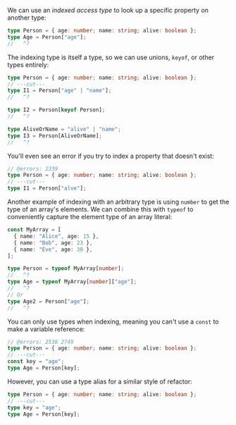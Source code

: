 
We can use an _indexed access type_ to look up a specific property on another type:

```ts twoslash
type Person = { age: number; name: string; alive: boolean };
type Age = Person["age"];
//   ^?
```

The indexing type is itself a type, so we can use unions, `keyof`, or other types entirely:

```ts twoslash
type Person = { age: number; name: string; alive: boolean };
// ---cut---
type I1 = Person["age" | "name"];
//   ^?

type I2 = Person[keyof Person];
//   ^?

type AliveOrName = "alive" | "name";
type I3 = Person[AliveOrName];
//   ^?
```

You'll even see an error if you try to index a property that doesn't exist:

```ts twoslash
// @errors: 2339
type Person = { age: number; name: string; alive: boolean };
// ---cut---
type I1 = Person["alve"];
```

Another example of indexing with an arbitrary type is using `number` to get the type of an array's elements.
We can combine this with `typeof` to conveniently capture the element type of an array literal:

```ts twoslash
const MyArray = [
  { name: "Alice", age: 15 },
  { name: "Bob", age: 23 },
  { name: "Eve", age: 38 },
];

type Person = typeof MyArray[number];
//   ^?
type Age = typeof MyArray[number]["age"];
//   ^?
// Or
type Age2 = Person["age"];
//   ^?
```

You can only use types when indexing, meaning you can't use a `const` to make a variable reference:

```ts twoslash
// @errors: 2538 2749
type Person = { age: number; name: string; alive: boolean };
// ---cut---
const key = "age";
type Age = Person[key];
```

However, you can use a type alias for a similar style of refactor:

```ts twoslash
type Person = { age: number; name: string; alive: boolean };
// ---cut---
type key = "age";
type Age = Person[key];
```
